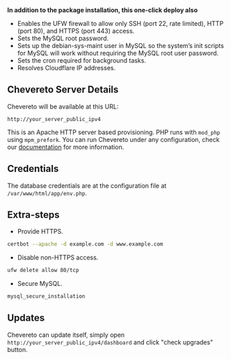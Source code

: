 **In addition to the package installation, this one-click deploy also**

* Enables the UFW firewall to allow only SSH (port 22, rate limited), HTTP (port 80), and HTTPS (port 443) access.
* Sets the MySQL root password.
* Sets up the debian-sys-maint user in MySQL so the system’s init scripts for MySQL will work without requiring the MySQL root user password.
* Sets the cron required for background tasks.
* Resolves Cloudflare IP addresses.

## Chevereto Server Details

Chevereto will be available at this URL:

`http://your_server_public_ipv4`

This is an Apache HTTP server based provisioning. PHP runs with `mod_php` using `mpm_prefork`. You can run Chevereto under any configuration, check our [documentation](https://chevereto.com/go/docs) for more information.

## Credentials

The database credentials are at the configuration file at `/var/www/html/app/env.php`.

## Extra-steps

* Provide HTTPS.

```sh
certbot --apache -d example.com -d www.example.com
```

* Disable non-HTTPS access.

```sh
ufw delete allow 80/tcp
```

* Secure MySQL.

```sh
mysql_secure_installation
```

## Updates

Chevereto can update itself, simply  open `http://your_server_public_ipv4/dashboard` and click "check upgrades" button.

